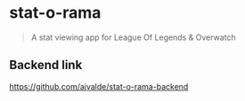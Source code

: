 # stat-o-rama

> A stat viewing app for League Of Legends & Overwatch

## Backend link

https://github.com/ajvalde/stat-o-rama-backend